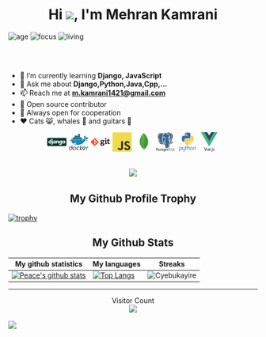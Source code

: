 <div align="center">
  <h1 align="center">Hi <img src="https://media.giphy.com/media/hvRJCLFzcasrR4ia7z/giphy.gif"  width="50px" >, I'm Mehran Kamrani</h1>
</div>

<div>
  
![age](https://img.shields.io/badge/age-21-blue)
![focus](https://img.shields.io/badge/focus-backend-brightgreen)
![living](https://img.shields.io/badge/living-iran-3c9)

<br>
<br>

- 🌱 I’m currently learning **Django, JavaScript**
- 💬 Ask me about **Django,Python,Java,Cpp,...**
- 📫 Reach me at **m.kamrani1421@gmail.com**
- 🚢 Open source contributor
- 🤝 Always open for cooperation
- ❤️ Cats 😸, whales 🐳 and guitars 🎸

</div>
<div align="center">
  <img src="https://github.com/devicons/devicon/blob/master/icons/django/django-original.svg" alt="django" width="40" height="40"/> <img src="https://github.com/devicons/devicon/blob/master/icons/docker/docker-original-wordmark.svg" alt="docker" width="40" height="40"/> 
  <img src="https://github.com/devicons/devicon/blob/master/icons/git/git-original-wordmark.svg" alt="git" width="40" height="40"/> 
  <img src="https://github.com/devicons/devicon/blob/master/icons/javascript/javascript-original.svg" alt="javascript" width="40" height="40"/> 
  <img src="https://github.com/devicons/devicon/blob/master/icons/mongodb/mongodb-original.svg" alt="mongodb" width="40" height="40"/> 
  <img src="https://github.com/devicons/devicon/blob/master/icons/postgresql/postgresql-original-wordmark.svg" alt="postgresql" width="40" height="40"/> 
  <img src="https://github.com/devicons/devicon/blob/master/icons/python/python-original-wordmark.svg" alt="python" width="40" height="40"/>  
  <img src="https://github.com/devicons/devicon/blob/master/icons/vuejs/vuejs-original-wordmark.svg" alt="vue" width="40" height="40"/>
</div>

<br>

<p align="center">
  <img width="100" src="https://user-images.githubusercontent.com/6661165/91657958-61b4fd00-eb00-11ea-9def-dc7ef5367e34.png" />  
  <h2 align="center">My Github Profile Trophy</h2>
</p>

[![trophy](https://github-profile-trophy.vercel.app/?username=mehran1421&theme=radical&margin-w=40&margin-h=40)](https://github.com/mehran1421)

<p align="center">
 <h2 align="center">My Github Stats</h2>

|My github statistics|My languages|Streaks|
|-|-|-|
|[![Peace's github stats](https://github-readme-stats.vercel.app/api?username=mehran1421&show_icons=true&theme=radical&hide_title=true)](https://github.com/Cyebukayire)|[![Top Langs](https://github-readme-stats.vercel.app/api/top-langs/?username=mehran1421&show_icons=true&theme=radical&layout=compact&hide_title=true)](https://github.com/Cyebukayire)|![Cyebukayire](https://github-readme-streak-stats.herokuapp.com/?user=mehran1421&theme=radical)
<hr>

<p align="center"> 
  Visitor Count<br>
<img src="https://profile-counter.glitch.me/mehran1421/count.svg" />
</p>

![](https://activity-graph.herokuapp.com/graph?username=mehran1421&theme=radical&area=true)
</p>
